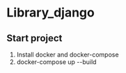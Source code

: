 # Library_django
## Start project

1. Install docker and docker-compose
2. docker-compose up --build
